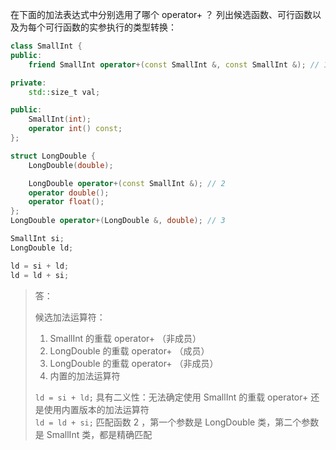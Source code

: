 在下面的加法表达式中分别选用了哪个 operator+ ？
列出候选函数、可行函数以及为每个可行函数的实参执行的类型转换：

```cpp
class SmallInt {
public:
    friend SmallInt operator+(const SmallInt &, const SmallInt &); // 1

private:
    std::size_t val;

public:
    SmallInt(int);
    operator int() const;
};

struct LongDouble {
    LongDouble(double);

    LongDouble operator+(const SmallInt &); // 2
    operator double();
    operator float();
};
LongDouble operator+(LongDouble &, double); // 3

SmallInt si;
LongDouble ld;

ld = si + ld;
ld = ld + si;
```

> 答：  
>
> 候选加法运算符：
>
> 1. SmallInt 的重载 operator+ （非成员）
> 2. LongDouble 的重载 operator+ （成员）
> 3. LongDouble 的重载 operator+ （非成员）
> 4. 内置的加法运算符
>
> `ld = si + ld;` 具有二义性：无法确定使用 SmallInt 的重载 operator+ 还是使用内置版本的加法运算符  
> `ld = ld + si;` 匹配函数 2 ，第一个参数是 LongDouble 类，第二个参数是 SmallInt 类，都是精确匹配
